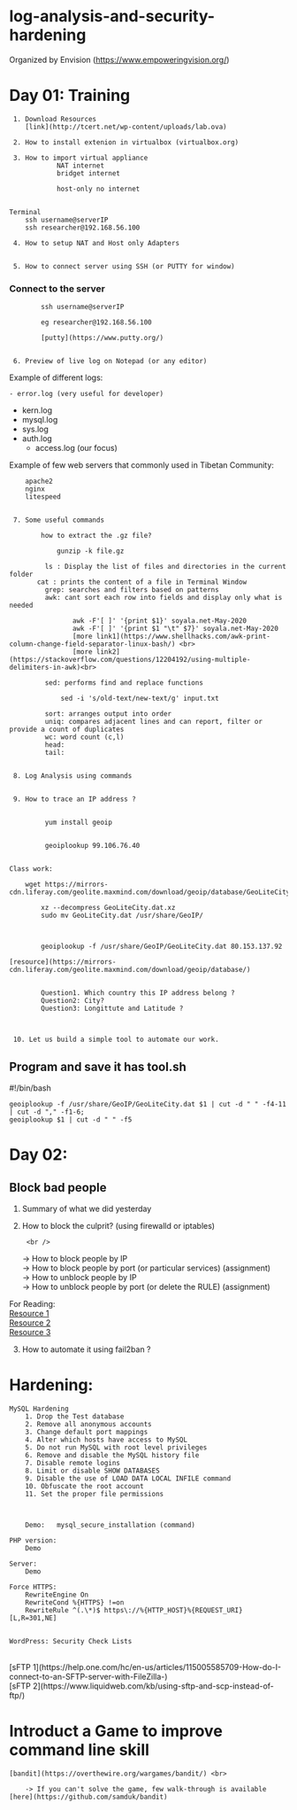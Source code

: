 # log-analysis-and-security-hardening
Organized by Envision (https://www.empoweringvision.org/)



# Day 01: Training


	 1. Download Resources  
		[link](http://tcert.net/wp-content/uploads/lab.ova)

	 2. How to install extenion in virtualbox (virtualbox.org)

	 3. How to import virtual appliance
				NAT internet  
				bridget internet

				host-only no internet


	Terminal
		ssh username@serverIP
		ssh researcher@192.168.56.100

	 4. How to setup NAT and Host only Adapters


	 5. How to connect server using SSH (or PUTTY for window)


### Connect to the server

			ssh username@serverIP

			eg researcher@192.168.56.100

			[putty](https://www.putty.org/)


	 6. Preview of live log on Notepad (or any editor)

Example of different logs:

	- error.log (very useful for developer)
  - kern.log
  - mysql.log
  - sys.log
  - auth.log  
	-	access.log (our focus)

Example of few web servers that commonly used in Tibetan Community:

		apache2
		nginx
		litespeed  


	 7. Some useful commands

			how to extract the .gz file?

				gunzip -k file.gz

			 ls : Display the list of files and directories in the current folder
		   cat : prints the content of a file in Terminal Window
			 grep: searches and filters based on patterns
			 awk: cant sort each row into fields and display only what is needed

					awk -F'[ ]' '{print $1}' soyala.net-May-2020
					awk -F'[ ]' '{print $1 "\t" $7}' soyala.net-May-2020
					[more link1](https://www.shellhacks.com/awk-print-column-change-field-separator-linux-bash/) <br>
					[more link2](https://stackoverflow.com/questions/12204192/using-multiple-delimiters-in-awk)<br>

			 sed: performs find and replace functions

				 sed -i 's/old-text/new-text/g' input.txt

			 sort: arranges output into order
			 uniq: compares adjacent lines and can report, filter or provide a count of duplicates
			 wc: word count (c,l)
			 head:
			 tail:


	 8. Log Analysis using commands


	 9. How to trace an IP address ?


			 yum install geoip


		 	 geoiplookup 99.106.76.40


	Class work:

		wget https://mirrors-cdn.liferay.com/geolite.maxmind.com/download/geoip/database/GeoLiteCity.dat.xz

			xz --decompress GeoLiteCity.dat.xz
			sudo mv GeoLiteCity.dat /usr/share/GeoIP/



			geoiplookup -f /usr/share/GeoIP/GeoLiteCity.dat 80.153.137.92

	[resource](https://mirrors-cdn.liferay.com/geolite.maxmind.com/download/geoip/database/)


			Question1. Which country this IP address belong ?
			Question2: City?
			Question3: Longittute and Latitude ?



	 10. Let us build a simple tool to automate our work.


## Program and save it has tool.sh


\#!/bin/bash


	geoiplookup -f /usr/share/GeoIP/GeoLiteCity.dat $1 | cut -d " " -f4-11 | cut -d "," -f1-6;
	geoiplookup $1 | cut -d " " -f5





# Day 02:

## Block bad people

1. Summary of what we did yesterday

2. How to block the culprit? (using firewalld or iptables)

		<br />
	-> How to block people by IP <br />
	-> How to block people by port (or particular services) (assignment)<br />
	-> How to unblock people by IP<br />
	-> How to unblock people by port (or delete the RULE)  (assignment)<br />

For Reading: <br >
	[Resource 1](https://www.hostingswift.com/how-to-block-or-unblock-an-ip-address-on-a-linux-server) <br>
	[Resource 2](https://www.e2enetworks.com/help/knowledge-base/how-to-block-ip-address-on-linux-server/)<br>
	[Resource 3](https://www.cyberciti.biz/faq/how-do-i-block-an-ip-on-my-linux-server/) <br>



3. How to automate it using fail2ban ?

# Hardening:

	MySQL Hardening
		1. Drop the Test database
		2. Remove all anonymous accounts
		3. Change default port mappings
		4. Alter which hosts have access to MySQL
		5. Do not run MySQL with root level privileges
		6. Remove and disable the MySQL history file
		7. Disable remote logins
		8. Limit or disable SHOW DATABASES
		9. Disable the use of LOAD DATA LOCAL INFILE command
		10. Obfuscate the root account
		11. Set the proper file permissions



		Demo:   mysql_secure_installation (command)

	PHP version:
		Demo

	Server:
		Demo

	Force HTTPS:
		RewriteEngine On
		RewriteCond %{HTTPS} !=on
		RewriteRule ^(.\*)$ https\://%{HTTP_HOST}%{REQUEST_URI} [L,R=301,NE]


	WordPress: Security Check Lists

<br>
	[sFTP 1](https://help.one.com/hc/en-us/articles/115005585709-How-do-I-connect-to-an-SFTP-server-with-FileZilla-) <br>
	[sFTP 2](https://www.liquidweb.com/kb/using-sftp-and-scp-instead-of-ftp/)


# Introduct a Game to improve command line skill

	[bandit](https://overthewire.org/wargames/bandit/) <br>

		-> If you can't solve the game, few walk-through is available [here](https://github.com/samduk/bandit)
